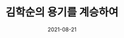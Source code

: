 ---
title: 김학순의 용기를 계승하여
subtitle:
date: 2021-08-21
author: 
summary: 우리의 눈과 귀를 활짝 열고 뜨거운 마음으로 힘껏 손잡고 소리치게 했던 김학순. 김학순 공개증언 이후 제2, 제3의 김학순이 등장했다. 김학순들은 무기력한 피해자에 머물러 있지 않았다. 같은 일을 미래세대가 겪어서는 안 된다는 결연한 의지는 다른 전시성폭력 피해자들을 돕는 ‘나비기금’이 되어 날아올랐고, 평화의 소녀상은 전시 성폭력을 알리고 여성인권의 메시지를 담은 상징물로 세계 곳곳에 굳건히 세워지고 있다.
weight: 4
image: https://r2.womenandwarmuseum.net/exhibition/ex-04/section-02/7_일본%20오사카.%20일본%20최초의%20증언집회%20사진(1).jpg
layout: special-4
bg: aa-special    
---